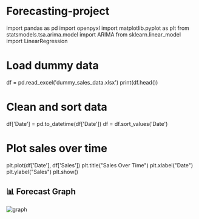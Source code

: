 # Forecasting-project


import pandas as pd 
import openpyxl
import matplotlib.pyplot as plt
from statsmodels.tsa.arima.model import ARIMA
from sklearn.linear_model import LinearRegression

# Load dummy data
df = pd.read_excel('dummy_sales_data.xlsx')
print(df.head())

# Clean and sort data
df['Date'] = pd.to_datetime(df['Date'])
df = df.sort_values('Date')

# Plot sales over time
plt.plot(df['Date'], df['Sales'])
plt.title("Sales Over Time")
plt.xlabel("Date")
plt.ylabel("Sales")
plt.show()
## 📊 Forecast Graph
![graph](https://github.com/user-attachments/assets/81833a51-344b-4a0d-afc5-03b1077ec90c)





